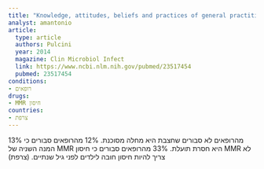```yaml
---
title: "Knowledge, attitudes, beliefs and practices of general practitioners towards measles and MMR vaccination in southeastern France in 2012"
analyst: amantonio
article:
  type: article
  authors: Pulcini
  year: 2014
  magazine: Clin Microbiol Infect
  link: https://www.ncbi.nlm.nih.gov/pubmed/23517454
  pubmed: 23517454
conditions:
- רופאים
drugs:
- MMR חיסון
countries:
- צרפת
---
```


13% מהרופאים לא סבורים שחצבת היא מחלה מסוכנת. 12% מהרופאים סבורים כי המנה השניה של MMR היא חסרת תועלת.
33% מהרופאים סבורים כי חיסון MMR לא צריך להיות חיסון חובה לילדים לפני גיל שנתיים. (צרפת)
